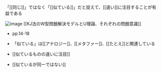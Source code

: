 
「[[同じ]]」ではなく「[[似ている]]」だと捉えて、[[違い]]に注目することが有益である

![image](https://gyazo.com/afa198e114ec9d473d45456f6f3807b2/thumb/1000)
[[KJ法のW型問題解決モデルとU理論、それぞれの問題意識]]
- pp.14-18

- 「似ている」は[[アナロジー]]、[[メタファー]]、[[たとえ]]と関連している
- [[似ているものの違いに注目]]
- [[似ているが同一ではない]]
